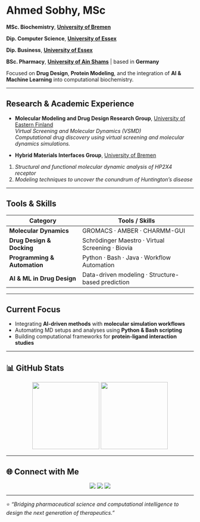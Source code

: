 
<!-- Banner or introduction -->
# Ahmed Sobhy, MSc 

**MSc. Biochemistry**,    [**University of Bremen**](https://www.uni-bremen.de/en/)

**Dip. Computer Science**, [**University of Essex**](https://www.essex.ac.uk)

**Dip. Business**,         [**University of Essex**](https://www.essex.ac.uk) 

**BSc. Pharmacy**,         [**University of Ain Shams**](https://pharma.asu.edu.eg/) | based in **Germany**


Focused on **Drug Design**, **Protein Modeling**, and the integration of **AI & Machine Learning** into computational biochemistry.  

---

## Research & Academic Experience  

-  **Molecular Modeling and Drug Design Research Group**, [University of Eastern Finland](https://uefconnect.uef.fi/molekyylimallinnuksen-ja-laakeainesuunnittelun-tutkimusryhma/)  
  *Virtual Screening and Molecular Dynamics (VSMD)*  
  *Computational drug discovery using virtual screening and molecular dynamics simulations.*

-  **Hybrid Materials Interfaces Group**, [University of Bremen](https://www.hmi.uni-bremen.de/)  
  1. *Structural and functional molecular dynamic analysis of HP2X4 receptor*  
  2. *Modeling techniques to uncover the conundrum of Huntington’s disease*


---

## Tools & Skills  

| Category | Tools / Skills |
|-----------|----------------|
| **Molecular Dynamics** | GROMACS · AMBER · CHARMM-GUI |
| **Drug Design & Docking** | Schrödinger Maestro · Virtual Screening · Biovia |
| **Programming & Automation** | Python · Bash · Java · Workflow Automation |
| **AI & ML in Drug Design** | Data-driven modeling · Structure-based prediction |

---

##  Current Focus  

-  Integrating **AI-driven methods** with **molecular simulation workflows**  
-  Automating MD setups and analyses using **Python & Bash scripting**  
-  Building computational frameworks for **protein-ligand interaction studies**

---

## 📊 GitHub Stats  

<p align="center">
  <img height="180em" src="https://github-readme-stats.vercel.app/api?username=YOUR-GITHUB-USERNAME&show_icons=true&theme=tokyonight&hide_border=true&count_private=true" />
  <img height="180em" src="https://github-readme-stats.vercel.app/api/top-langs/?username=YOUR-GITHUB-USERNAME&layout=compact&theme=tokyonight&hide_border=true" />
</p>

---

## 🌐 Connect with Me  

<p align="center">
  <a href="https://www.linkedin.com/in/YOUR-LINKEDIN/"><img src="https://img.shields.io/badge/-LinkedIn-blue?style=for-the-badge&logo=Linkedin&logoColor=white"/></a>
  <a href="mailto:YOUR-EMAIL"><img src="https://img.shields.io/badge/-Email-red?style=for-the-badge&logo=gmail&logoColor=white"/></a>
  <a href="https://YOUR-WEBSITE.com"><img src="https://img.shields.io/badge/-Website-black?style=for-the-badge&logo=google-chrome&logoColor=white"/></a>
</p>

---

⭐️ *“Bridging pharmaceutical science and computational intelligence to design the next generation of therapeutics.”*  
